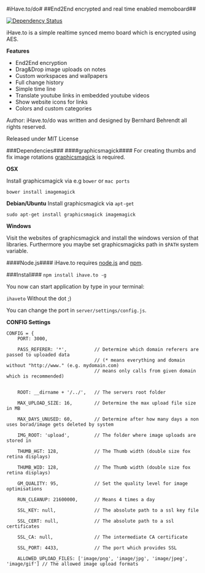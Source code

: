 #iHave.to/do#
##End2End encrypted and real time enabled memoboard##

[![Dependency Status](https://gemnasium.com/BernhardBezdek/ihave.to.svg)](https://gemnasium.com/BernhardBezdek/ihave.to)


iHave.to is a simple realtime synced memo board which is encrypted using AES.

**Features** 

- End2End encryption
- Drag&Drop image uploads on notes
- Custom workspaces and wallpapers
- Full change history
- Simple time line
- Translate youtube links in embedded youtube videos
- Show website icons for links
- Colors and custom categories


Author:
iHave.to/do was written and designed by Bernhard Behrendt all rights reserved.

Released under MIT License

###Dependencies###
####graphicsmagick####
For creating thumbs and fix image rotations [graphicsmagick](http://www.graphicsmagick.org/)
is required.

**OSX**

Install graphicsmagick via e.g ``bower`` or ``mac ports``
```
bower install imagemagick
```

**Debian/Ubuntu**
Install graphicsmagick via ``apt-get``
```
sudo apt-get install graphicsmagick imagemagick
```

**Windows**

Visit the websites of graphicsmagick and install the windows version of that libraries.
Furthermore you maybe set graphicsmagicks path in ``$PATH`` system variable.


####Node.js####
iHave.to requires [node.js](http://nodejs.org/ "The node.js environment") and [npm](http://npmjs.org/ "Node Packaged Modules").

###Install###
``npm install ihave.to -g``

You now can start application by type in your terminal:

``ihaveto`` Without the dot ;)


You can change the port in ``server/settings/config.js``.

**CONFIG Settings**



    CONFIG = {
        PORT: 3000,
        
        PASS_REFERER: '*',          // Determine which domain referers are passed to uploaded data
                                    // (* means everything and domain without "http://www." (e.g. mydomain.com)
                                    // means only calls from given domain which is recommended)

        
        ROOT: __dirname + '/../',   // The servers root folder
        
        MAX_UPLOAD_SIZE: 16,        // Determine the max upload file size in MB
        
        MAX_DAYS_UNUSED: 60,        // Determine after how many days a non uses borad/image gets deleted by system
        
        IMG_ROOT: 'upload',         // The folder where image uploads are stored in
        
        THUMB_HGT: 128,             // The Thumb width (double size fox retina displays)
        
        THUMB_WID: 128,             // The Thumb width (double size fox retina displays)
        
        GM_QUALITY: 95,             // Set the quality level for image optimisations
        
        RUN_CLEANUP: 21600000,      // Means 4 times a day
        
        SSL_KEY: null,              // The absolute path to a ssl key file
        
        SSL_CERT: null,             // The absolute path to a ssl certificates
        
        SSL_CA: null,               // The intermediate CA certificate
        
        SSL_PORT: 4433,             // The port which provides SSL
        
        ALLOWED_UPLOAD_FILES: ['image/png', 'image/jpg', 'image/jpeg', 'image/gif'] // The allowed image upload formats